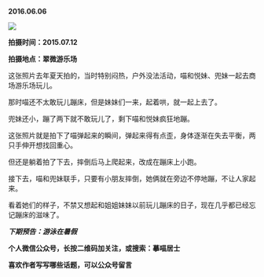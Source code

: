 
          
            
**2016.06.06**



![](//upload-images.jianshu.io/upload_images/51001-76f9f090d3a57cc2.jpg)




**拍摄时间：2015.07.12**

**拍摄地点：翠微游乐场**

这张照片去年夏天拍的，当时特别闷热，户外没法活动，喵和悦妹、兜妹一起去商场游乐场玩儿。

那时喵还不太敢玩儿蹦床，但是妹妹们一来，起着哄，就一起上去了。

兜妹还小，蹦了两下就不敢玩儿了，剩下喵和悦妹疯狂地蹦。

这张照片就是拍下了喵弹起来的瞬间，弹起来得有点歪，身体逐渐在失去平衡，两只手伸开想找回重心。

但还是躺着拍了下去，摔倒后马上爬起来，改成在蹦床上小跑。

接下去，喵和兜妹联手，只要有小朋友摔倒，她俩就在旁边不停地蹦，不让人家起来。

看着她们的样子，不禁又想起和姐姐妹妹以前玩儿蹦床的日子，现在几乎都已经忘记蹦床的滋味了。


***下期预告：游泳在暑假***


**个人微信公众号，长按二维码加关注，或搜索：摹喵居士**

**喜欢作者写写哪些话题，可以公众号留言**




          
        